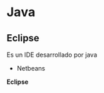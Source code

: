                                                                                                                                         
# Java
## Eclipse 
Es un IDE desarrollado por java

  * Netbeans

**Eclipse**
    
    
    
    
    
    
    
    
    
    
    
    
    
    
    
    
    
    
    
    
    
    